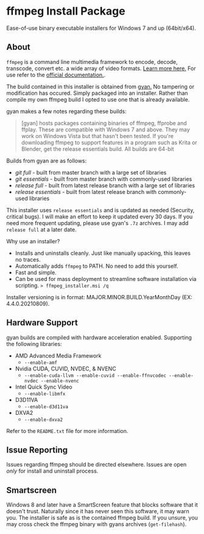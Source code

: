 # ffmpeg Install Package

Ease-of-use binary executable installers for Windows 7 and up (64bit/x64).

## About

`ffmpeg` is a command line multimedia framework to encode, decode, transcode, convert etc. a wide array of video formats. [Learn more here.](https://ffmpeg.org/about.html) For use refer to the [official documentation.](https://ffmpeg.org/documentation.html).

The build contained in this installer is obtained from [gyan.](https://www.gyan.dev/ffmpeg/builds/) No tampering or modification has occured. Simply packaged into an installer. Rather than compile my own ffmpeg build I opted to use one that is already available.

gyan makes a few notes regarding these builds:

> [gyan] hosts packages containing binaries of ffmpeg, ffprobe and ffplay. These are compatible with Windows 7 and above. They may work on Windows Vista but that hasn't been tested. If you're downloading ffmpeg to support features in a program such as Krita or Blender, get the release essentials build.
> All builds are 64-bit

Builds from gyan are as follows:

- _git full_ - built from master branch with a large set of libraries
- _git essentials_ - built from master branch with commonly-used libraries
- _release full_ - built from latest release branch with a large set of libraries
- _release essentials_ - built from latest release branch with commonly-used libraries

This installer uses `release essentials` and is updated as needed (Security, critical bugs). I will make an effort to keep it updated every 30 days. If you need more frequent updating, please use gyan's `.7z` archives. I may add `release full` at a later date.

Why use an installer?

- Installs and uninstalls cleanly. Just like manually upacking, this leaves no traces.
- Automatically adds `ffmpeg` to PATH. No need to add this yourself.
- Fast and simple.
- Can be used for mass deployment to streamline software installation via scripting. `> ffmpeg_installer.msi /q`

Installer versioning is in format: MAJOR.MINOR.BUILD.YearMonthDay (EX: 4.4.0.20210809).

## Hardware Support

gyan builds are compiled with hardware acceleration enabled. Supporting the following libraries:

- AMD Advanced Media Framework
  - `--enable-amf`
- Nvidia CUDA, CUVID, NVDEC, & NVENC
  - `--enable-cuda-llvm --enable-cuvid --enable-ffnvcodec --enable-nvdec --enable-nvenc`
- Intel Quick Sync Video
  - `--enable-libmfx`
- D3D11VA
  - `--enable-d3d11va`
- DXVA2
  - `--enable-dxva2`

Refer to the `README.txt` file for more information.

## Issue Reporting

Issues regarding ffmpeg should be directed elsewhere. Issues are open *only* for install and uninstall process.

## Smartscreen

Windows 8 and later have a SmartScreen feature that blocks software that it doesn't trust. Naturally since it has never seen this software, it may warn you. The installer is safe as is the contained ffmpeg build. If you unsure, you may cross check the ffmpeg binary with gyans archives (`get-filehash`).
